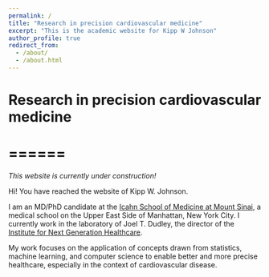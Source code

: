 ```yaml
---
permalink: /
title: "Research in precision cardiovascular medicine"
excerpt: "This is the academic website for Kipp W Johnson"
author_profile: true
redirect_from: 
  - /about/
  - /about.html
---
```


# Research in precision cardiovascular medicine
# ======

*This website is currently under construction!*

Hi! You have reached the website of Kipp W. Johnson.

I am an MD/PhD candidate at the [Icahn School of Medicine at Mount Sinai](https://icahn.mssm.edu/), a medical school on the Upper East Side of Manhattan, New York City. I currently work in the laboratory of Joel T. Dudley, the director of the [Institute for Next Generation Healthcare](http://www.nextgenhealthcare.org/).

My work focuses on the application of concepts drawn from statistics, machine learning, and computer science to enable better and more precise healthcare, especially in the context of cardiovascular disease. 

